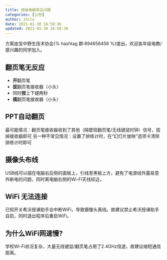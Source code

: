 ```yaml
---
title: 班级电脑常见问题
categories: [公告]
author: zhilu
date: 2021-01-30 16:58:36
updated: 2021-01-30 16:58:36
---
```


方案由宝中野生技术协会{% hashtag 群:894656456 %}提出，欢迎各年级电教/感兴趣的同学加入。

## 翻页笔无反应
- **开**翻页笔
- **拔**翻页笔接收器（小头）
- 同时**按**上下键两秒
- **插**翻页笔接收器（小头）

## PPT自动翻页
最可能情况：翻页笔接收器收到了其他（隔壁班翻页笔/无线键鼠时钟）信号，拔掉接收器即可
另一种不常见情况：设置了排练计时，在“幻灯片放映”选项卡清除排练计时即可

## 摄像头布线
USB线可以插在电脑右后侧的面板上，引线至黑板上方，避免了电源线外露易意外断电的问题，同时离电脑右侧的Wi-Fi天线较近。

## WiFi 无法连接
已知开关希沃授课助手会中断WiFi，导致摄像头离线。故建议禁止希沃授课助手自启，同时退出程序后重启WiFi。

## 为什么WiFi网速慢?
学校Wi-Fi状况复杂，大量无线键鼠/翻页笔占用了2.4GHz信道，故建议缩短通信距离。

